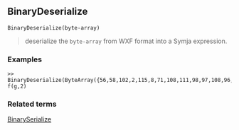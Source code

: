 ## BinaryDeserialize

```
BinaryDeserialize(byte-array)
```

> deserialize the `byte-array` from WXF format into a Symja expression.
 
### Examples

```
>> BinaryDeserialize(ByteArray({56,58,102,2,115,8,71,108,111,98,97,108,96,102,115,8,71,108,111,98,97,108,96,103,67,2})) 
f(g,2) 
```

### Related terms 
[BinarySerialize](BinarySerialize.md) 